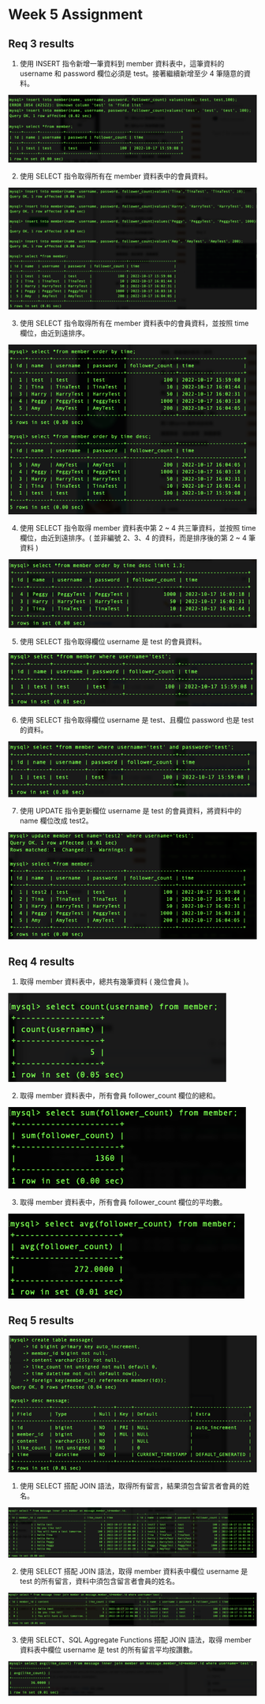 # Week 5 Assignment
## Req 3 results
1. 使用 INSERT 指令新增一筆資料到 member 資料表中，這筆資料的 username 和 password 欄位必須是 test。接著繼續新增至少 4 筆隨意的資料。

![First data in member DB](/week-5/img/1.png)

2. 使用 SELECT 指令取得所有在 member 資料表中的會員資料。

![All data in memberDB](/week-5/img/2.png)

3. 使用 SELECT 指令取得所有在 member 資料表中的會員資料，並按照 time 欄位，由近到遠排序。

![Order by time](/week-5/img/3.png)

4. 使用 SELECT 指令取得 member 資料表中第 2 ~ 4 共三筆資料，並按照 time 欄位，由近到遠排序。( 並非編號 2、3、4 的資料，而是排序後的第 2 ~ 4 筆資料 )

![limit data](/week-5/img/4.png)

5. 使用 SELECT 指令取得欄位 username 是 test 的會員資料。

![username is test](/week-5/img/5.png)

6. 使用 SELECT 指令取得欄位 username 是 test、且欄位 password 也是 test 的資料。

![username is test and password is test](/week-5/img/6.png)

7. 使用 UPDATE 指令更新欄位 username 是 test 的會員資料，將資料中的 name 欄位改成 test2。

![use update command](/week-5/img/7.png)

## Req 4 results
1. 取得 member 資料表中，總共有幾筆資料 ( 幾位會員 )。

![Total member](/week-5/img/4-1.png)

2. 取得 member 資料表中，所有會員 follower_count 欄位的總和。

![Sum of follower_count](/week-5/img/4-2.png)

3. 取得 member 資料表中，所有會員 follower_count 欄位的平均數。

![Average of follower_count](/week-5/img/4-3.png)

## Req 5 results
![message table](/week-5/img/5-0.png)

1. 使用 SELECT 搭配 JOIN 語法，取得所有留言，結果須包含留言者會員的姓名。

![all message include member name](/week-5/img/5-1.png)

2. 使用 SELECT 搭配 JOIN 語法，取得 member 資料表中欄位 username 是 test 的所有留言，資料中須包含留言者會員的姓名。

![username is test with message and member name](/week-5/img/5-2.png)

3. 使用 SELECT、SQL Aggregate Functions 搭配 JOIN 語法，取得 member 資料表中欄位 username 是 test 的所有留言平均按讚數。

![aggregate function included](/week-5/img/5-3.png)
